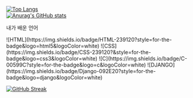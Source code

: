 
[![Top Langs](https://github-readme-stats.vercel.app/api/top-langs/?username=Sh-ilho)](https://github.com/anuraghazra/github-readme-stats)
<br>
[![Anurag's GitHub stats](https://github-readme-stats.vercel.app/api?username=Sh-ilho)](https://github.com/anuraghazra/github-readme-stats)

<p>내가 배운 언어</p>
![HTML](https://img.shields.io/badge/HTML-239120?style=for-the-badge&logo=html5&logoColor=white)
![CSS](https://img.shields.io/badge/CSS-239120?&style=for-the-badge&logo=css3&logoColor=white)
![C](https://img.shields.io/badge/C-00599C?style=for-the-badge&logo=c&logoColor=white)
![DJANGO](https://img.shields.io/badge/Django-092E20?style=for-the-badge&logo=django&logoColor=white)

<a href="https://git.io/streak-stats"><img src="https://streak-stats.demolab.com?user=Sh-ilho&theme=iceberg&exclude_days=Mon" alt="GitHub Streak" /></a>
